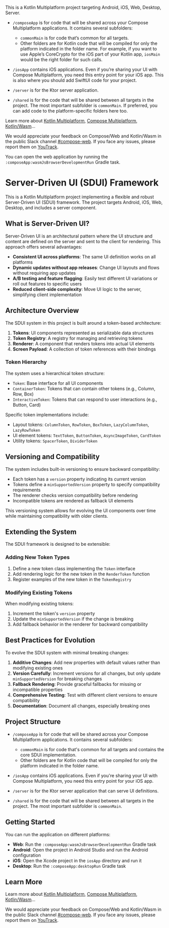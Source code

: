 This is a Kotlin Multiplatform project targeting Android, iOS, Web, Desktop, Server.

* `/composeApp` is for code that will be shared across your Compose Multiplatform applications.
  It contains several subfolders:
  - `commonMain` is for code that’s common for all targets.
  - Other folders are for Kotlin code that will be compiled for only the platform indicated in the folder name.
    For example, if you want to use Apple’s CoreCrypto for the iOS part of your Kotlin app,
    `iosMain` would be the right folder for such calls.

* `/iosApp` contains iOS applications. Even if you’re sharing your UI with Compose Multiplatform, 
  you need this entry point for your iOS app. This is also where you should add SwiftUI code for your project.

* `/server` is for the Ktor server application.

* `/shared` is for the code that will be shared between all targets in the project.
  The most important subfolder is `commonMain`. If preferred, you can add code to the platform-specific folders here too.


Learn more about [Kotlin Multiplatform](https://www.jetbrains.com/help/kotlin-multiplatform-dev/get-started.html),
[Compose Multiplatform](https://github.com/JetBrains/compose-multiplatform/#compose-multiplatform),
[Kotlin/Wasm](https://kotl.in/wasm/)…

We would appreciate your feedback on Compose/Web and Kotlin/Wasm in the public Slack channel [#compose-web](https://slack-chats.kotlinlang.org/c/compose-web).
If you face any issues, please report them on [YouTrack](https://youtrack.jetbrains.com/newIssue?project=CMP).

You can open the web application by running the `:composeApp:wasmJsBrowserDevelopmentRun` Gradle task.
# Server-Driven UI (SDUI) Framework

This is a Kotlin Multiplatform project implementing a flexible and robust Server-Driven UI (SDUI) framework. The project targets Android, iOS, Web, Desktop, and includes a server component.

## What is Server-Driven UI?

Server-Driven UI is an architectural pattern where the UI structure and content are defined on the server and sent to the client for rendering. This approach offers several advantages:

- **Consistent UI across platforms**: The same UI definition works on all platforms
- **Dynamic updates without app releases**: Change UI layouts and flows without requiring app updates
- **A/B testing and feature flagging**: Easily test different UI variations or roll out features to specific users
- **Reduced client-side complexity**: Move UI logic to the server, simplifying client implementation

## Architecture Overview

The SDUI system in this project is built around a token-based architecture:

1. **Tokens**: UI components represented as serializable data structures
2. **Token Registry**: A registry for managing and retrieving tokens
3. **Renderer**: A component that renders tokens into actual UI elements
4. **Screen Payload**: A collection of token references with their bindings

### Token Hierarchy

The system uses a hierarchical token structure:

- `Token`: Base interface for all UI components
- `ContainerToken`: Tokens that can contain other tokens (e.g., Column, Row, Box)
- `InteractiveToken`: Tokens that can respond to user interactions (e.g., Button, Card)

Specific token implementations include:
- Layout tokens: `ColumnToken`, `RowToken`, `BoxToken`, `LazyColumnToken`, `LazyRowToken`
- UI element tokens: `TextToken`, `ButtonToken`, `AsyncImageToken`, `CardToken`
- Utility tokens: `SpacerToken`, `DividerToken`

## Versioning and Compatibility

The system includes built-in versioning to ensure backward compatibility:

- Each token has a `version` property indicating its current version
- Tokens define a `minSupportedVersion` property to specify compatibility requirements
- The renderer checks version compatibility before rendering
- Incompatible tokens are rendered as fallback UI elements

This versioning system allows for evolving the UI components over time while maintaining compatibility with older clients.

## Extending the System

The SDUI framework is designed to be extensible:

### Adding New Token Types

1. Define a new token class implementing the `Token` interface
2. Add rendering logic for the new token in the `RenderToken` function
3. Register examples of the new token in the `TokenRegistry`

### Modifying Existing Tokens

When modifying existing tokens:
1. Increment the token's `version` property
2. Update the `minSupportedVersion` if the change is breaking
3. Add fallback behavior in the renderer for backward compatibility

## Best Practices for Evolution

To evolve the SDUI system with minimal breaking changes:

1. **Additive Changes**: Add new properties with default values rather than modifying existing ones
2. **Version Carefully**: Increment versions for all changes, but only update `minSupportedVersion` for breaking changes
3. **Fallback Rendering**: Provide graceful fallbacks for missing or incompatible properties
4. **Comprehensive Testing**: Test with different client versions to ensure compatibility
5. **Documentation**: Document all changes, especially breaking ones

## Project Structure

* `/composeApp` is for code that will be shared across your Compose Multiplatform applications.
  It contains several subfolders:
  - `commonMain` is for code that's common for all targets and contains the core SDUI implementation.
  - Other folders are for Kotlin code that will be compiled for only the platform indicated in the folder name.

* `/iosApp` contains iOS applications. Even if you're sharing your UI with Compose Multiplatform, 
  you need this entry point for your iOS app.

* `/server` is for the Ktor server application that can serve UI definitions.

* `/shared` is for the code that will be shared between all targets in the project.
  The most important subfolder is `commonMain`.

## Getting Started

You can run the application on different platforms:

- **Web**: Run the `:composeApp:wasmJsBrowserDevelopmentRun` Gradle task
- **Android**: Open the project in Android Studio and run the Android configuration
- **iOS**: Open the Xcode project in the `iosApp` directory and run it
- **Desktop**: Run the `:composeApp:desktopRun` Gradle task

## Learn More

Learn more about [Kotlin Multiplatform](https://www.jetbrains.com/help/kotlin-multiplatform-dev/get-started.html),
[Compose Multiplatform](https://github.com/JetBrains/compose-multiplatform/#compose-multiplatform),
[Kotlin/Wasm](https://kotl.in/wasm/)…

We would appreciate your feedback on Compose/Web and Kotlin/Wasm in the public Slack channel [#compose-web](https://slack-chats.kotlinlang.org/c/compose-web).
If you face any issues, please report them on [YouTrack](https://youtrack.jetbrains.com/newIssue?project=CMP).